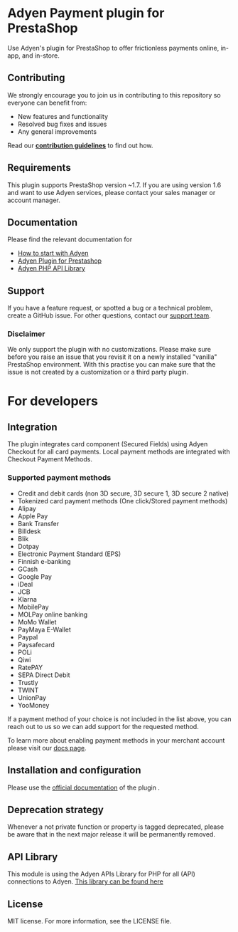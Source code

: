 # Adyen Payment plugin for PrestaShop
Use Adyen's plugin for PrestaShop to offer frictionless payments online, in-app, and in-store.

## Contributing
We strongly encourage you to join us in contributing to this repository so everyone can benefit from:
* New features and functionality
* Resolved bug fixes and issues
* Any general improvements

Read our [**contribution guidelines**](CONTRIBUTING.md) to find out how.

## Requirements
This plugin supports PrestaShop version ~1.7. If you are using version 1.6 and want to use Adyen services, please contact your sales manager or account manager. 

## Documentation
Please find the relevant documentation for
- [How to start with Adyen](https://www.adyen.com/get-started)
- [Adyen Plugin for Prestashop](https://docs.adyen.com/plugins/prestashop)
- [Adyen PHP API Library](https://docs.adyen.com/development-resources/libraries#php)

## Support
If you have a feature request, or spotted a bug or a technical problem, create a GitHub issue. For other questions, contact our [support team](https://support.adyen.com/hc/en-us/requests/new?ticket_form_id=360000705420).

### Disclaimer
We only support the plugin with no customizations. 
Please make sure before you raise an issue that you revisit it on a newly installed "vanilla" PrestaShop environment. With this practise you can make sure that the issue is not created by a customization or a third party plugin.

# For developers

## Integration
The plugin integrates card component (Secured Fields) using Adyen Checkout for all card payments. Local payment methods are integrated with Checkout Payment Methods.

### Supported payment methods
- Credit and debit cards (non 3D secure, 3D secure 1, 3D secure 2 native)
- Tokenized card payment methods (One click/Stored payment methods)
- Alipay
- Apple Pay
- Bank Transfer
- Billdesk
- Blik
- Dotpay
- Electronic Payment Standard (EPS)
- Finnish e-banking
- GCash
- Google Pay
- iDeal
- JCB
- Klarna
- MobilePay
- MOLPay online banking
- MoMo Wallet
- PayMaya E-Wallet
- Paypal
- Paysafecard
- POLi
- Qiwi
- RatePAY
- SEPA Direct Debit
- Trustly
- TWINT
- UnionPay
- YooMoney

If a payment method of your choice is not included in the list above, you can reach out to us so we can add support for the requested method.

To learn more about enabling payment methods in your merchant account please visit our [docs page](https://docs.adyen.com/payment-methods#add-payment-methods-to-your-account).

## Installation and configuration
Please use the [official documentation](https://github.com/Adyen/adyen-prestashop/wiki) of the plugin .

## Deprecation strategy
Whenever a not private function or property is tagged deprecated, please be aware that in the next major release it will be permanently removed.

## API Library
This module is using the Adyen APIs Library for PHP for all (API) connections to Adyen.
<a href="https://github.com/Adyen/adyen-php-api-library" target="_blank">This library can be found here</a>

## License
MIT license. For more information, see the LICENSE file.
